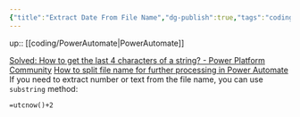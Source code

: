 ```yaml
---
{"title":"Extract Date From File Name","dg-publish":true,"tags":"coding/PowerAutomate","language":"en","permalink":"/coding/extract-date-from-file-name/","dgPassFrontmatter":true}
---
```


up:: [[coding/PowerAutomate\|PowerAutomate]]

[Solved: How to get the last 4 characters of a string? - Power Platform Community](https://powerusers.microsoft.com/t5/General-Power-Automate/How-to-get-the-last-4-characters-of-a-string/td-p/1500549)
[How to split file name for further processing in Power Automate](https://tomriha.com/how-to-split-file-name-for-further-processing-in-PowerAutomate/)
If you need to extract number or text from the file name, you can use `substring` method:

```excel
=utcnow()+2
```
